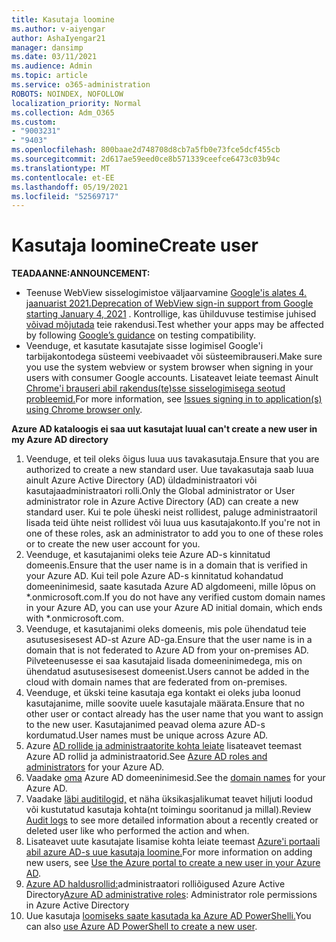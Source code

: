 ```yaml
---
title: Kasutaja loomine
ms.author: v-aiyengar
author: AshaIyengar21
manager: dansimp
ms.date: 03/11/2021
ms.audience: Admin
ms.topic: article
ms.service: o365-administration
ROBOTS: NOINDEX, NOFOLLOW
localization_priority: Normal
ms.collection: Adm_O365
ms.custom:
- "9003231"
- "9403"
ms.openlocfilehash: 800baae2d748708d8cb7a5fb0e73fce5dcf455cb
ms.sourcegitcommit: 2d617ae59eed0ce8b571339ceefce6473c03b94c
ms.translationtype: MT
ms.contentlocale: et-EE
ms.lasthandoff: 05/19/2021
ms.locfileid: "52569717"
---
```

# <a name="create-user"></a><span data-ttu-id="fa9a2-102">Kasutaja loomine</span><span class="sxs-lookup"><span data-stu-id="fa9a2-102">Create user</span></span>

<span data-ttu-id="fa9a2-103">**TEADAANNE:**</span><span class="sxs-lookup"><span data-stu-id="fa9a2-103">**ANNOUNCEMENT:**</span></span>

- <span data-ttu-id="fa9a2-104">Teenuse WebView sisselogimistoe väljaarvamine [Google'is alates 4. jaanuarist 2021.](/azure/active-directory/external-identities/google-federation#deprecation-of-webview-sign-in-support)</span><span class="sxs-lookup"><span data-stu-id="fa9a2-104">[Deprecation of WebView sign-in support from Google starting January 4, 2021](/azure/active-directory/external-identities/google-federation#deprecation-of-webview-sign-in-support) .</span></span> <span data-ttu-id="fa9a2-105">Kontrollige, kas ühilduvuse testimise juhised [võivad mõjutada](https://go.microsoft.com/fwlink/?linkid=2157323) teie rakendusi.</span><span class="sxs-lookup"><span data-stu-id="fa9a2-105">Test whether your apps may be affected by following [Google’s guidance](https://go.microsoft.com/fwlink/?linkid=2157323) on testing compatibility.</span></span>
- <span data-ttu-id="fa9a2-106">Veenduge, et kasutate kasutajate sisse logimisel Google'i tarbijakontodega süsteemi veebivaadet või süsteemibrauseri.</span><span class="sxs-lookup"><span data-stu-id="fa9a2-106">Make sure you use the system webview or system browser when signing in your users with consumer Google accounts.</span></span> <span data-ttu-id="fa9a2-107">Lisateavet leiate teemast Ainult [Chrome'i brauseri abil rakendus(te)sse sisselogimisega seotud probleemid.](/office365/troubleshoot/miscellaneous/chrome-behavior-affects-applications)</span><span class="sxs-lookup"><span data-stu-id="fa9a2-107">For more information, see [Issues signing in to application(s) using Chrome browser only](/office365/troubleshoot/miscellaneous/chrome-behavior-affects-applications).</span></span>

<span data-ttu-id="fa9a2-108">**Azure AD kataloogis ei saa uut kasutajat luua**</span><span class="sxs-lookup"><span data-stu-id="fa9a2-108">**I can't create a new user in my Azure AD directory**</span></span>

1. <span data-ttu-id="fa9a2-109">Veenduge, et teil oleks õigus luua uus tavakasutaja.</span><span class="sxs-lookup"><span data-stu-id="fa9a2-109">Ensure that you are authorized to create a new standard user.</span></span> <span data-ttu-id="fa9a2-110">Uue tavakasutaja saab luua ainult Azure Active Directory (AD) üldadministraatori või kasutajaadministraatori rolli.</span><span class="sxs-lookup"><span data-stu-id="fa9a2-110">Only the Global administrator or User administrator role in Azure Active Directory (AD) can create a new standard user.</span></span> <span data-ttu-id="fa9a2-111">Kui te pole üheski neist rollidest, paluge administraatoril lisada teid ühte neist rollidest või luua uus kasutajakonto.</span><span class="sxs-lookup"><span data-stu-id="fa9a2-111">If you're not in one of these roles, ask an administrator to add you to one of these roles or to create the new user account for you.</span></span>
1. <span data-ttu-id="fa9a2-112">Veenduge, et kasutajanimi oleks teie Azure AD-s kinnitatud domeenis.</span><span class="sxs-lookup"><span data-stu-id="fa9a2-112">Ensure that the user name is in a domain that is verified in your Azure AD.</span></span> <span data-ttu-id="fa9a2-113">Kui teil pole Azure AD-s kinnitatud kohandatud domeeninimesid, saate kasutada Azure AD algdomeeni, mille lõpus on \*.onmicrosoft.com.</span><span class="sxs-lookup"><span data-stu-id="fa9a2-113">If you do not have any verified custom domain names in your Azure AD, you can use your Azure AD initial domain, which ends with \*.onmicrosoft.com.</span></span>
1. <span data-ttu-id="fa9a2-114">Veenduge, et kasutajanimi oleks domeenis, mis pole ühendatud teie asutusesisesest AD-st Azure AD-ga.</span><span class="sxs-lookup"><span data-stu-id="fa9a2-114">Ensure that the user name is in a domain that is not federated to Azure AD from your on-premises AD.</span></span> <span data-ttu-id="fa9a2-115">Pilveteenusesse ei saa kasutajaid lisada domeeninimedega, mis on ühendatud asutusesisesest domeenist.</span><span class="sxs-lookup"><span data-stu-id="fa9a2-115">Users cannot be added in the cloud with domain names that are federated from on-premises.</span></span>
1. <span data-ttu-id="fa9a2-116">Veenduge, et ükski teine kasutaja ega kontakt ei oleks juba loonud kasutajanime, mille soovite uuele kasutajale määrata.</span><span class="sxs-lookup"><span data-stu-id="fa9a2-116">Ensure that no other user or contact already has the user name that you want to assign to the new user.</span></span> <span data-ttu-id="fa9a2-117">Kasutajanimed peavad olema azure AD-s kordumatud.</span><span class="sxs-lookup"><span data-stu-id="fa9a2-117">User names must be unique across Azure AD.</span></span>
1. <span data-ttu-id="fa9a2-118">Azure [AD rollide ja administraatorite kohta leiate](https://portal.azure.com/#blade/Microsoft_AAD_IAM/ActiveDirectoryMenuBlade/RolesAndAdministrators) lisateavet teemast Azure AD rollid ja administraatorid.</span><span class="sxs-lookup"><span data-stu-id="fa9a2-118">See [Azure AD roles and administrators](https://portal.azure.com/#blade/Microsoft_AAD_IAM/ActiveDirectoryMenuBlade/RolesAndAdministrators) for your Azure AD.</span></span>
1. <span data-ttu-id="fa9a2-119">Vaadake [oma](https://portal.azure.com/#blade/Microsoft_AAD_IAM/ActiveDirectoryMenuBlade/RolesAndAdministrators) Azure AD domeeninimesid.</span><span class="sxs-lookup"><span data-stu-id="fa9a2-119">See the [domain names](https://portal.azure.com/#blade/Microsoft_AAD_IAM/ActiveDirectoryMenuBlade/RolesAndAdministrators) for your Azure AD.</span></span>
1. <span data-ttu-id="fa9a2-120">Vaadake [läbi auditilogid,](https://portal.azure.com/#blade/Microsoft_AAD_IAM/ActiveDirectoryMenuBlade/RolesAndAdministrators) et näha üksikasjalikumat teavet hiljuti loodud või kustutatud kasutaja kohta(nt toimingu sooritanud ja millal).</span><span class="sxs-lookup"><span data-stu-id="fa9a2-120">Review [Audit logs](https://portal.azure.com/#blade/Microsoft_AAD_IAM/ActiveDirectoryMenuBlade/RolesAndAdministrators) to see more detailed information about a recently created or deleted user like who performed the action and when.</span></span>
1. <span data-ttu-id="fa9a2-121">Lisateavet uute kasutajate lisamise kohta leiate teemast [Azure'i portaali abil azure AD-s uue kasutaja loomine.](/azure/active-directory/active-directory-users-create-azure-portal)</span><span class="sxs-lookup"><span data-stu-id="fa9a2-121">For more information on adding new users, see [Use the Azure portal to create a new user in your Azure AD](/azure/active-directory/active-directory-users-create-azure-portal).</span></span>
1. <span data-ttu-id="fa9a2-122">[Azure AD haldusrollid:](/azure/active-directory/active-directory-assign-admin-roles)administraatori rolliõigused Azure Active Directory</span><span class="sxs-lookup"><span data-stu-id="fa9a2-122">[Azure AD administrative roles](/azure/active-directory/active-directory-assign-admin-roles): Administrator role permissions in Azure Active Directory</span></span>
1. <span data-ttu-id="fa9a2-123">Uue kasutaja [loomiseks saate kasutada ka Azure AD PowerShelli.](/powershell/module/azuread/new-azureaduser?view=azureadps-2.0)</span><span class="sxs-lookup"><span data-stu-id="fa9a2-123">You can also [use Azure AD PowerShell to create a new user](/powershell/module/azuread/new-azureaduser?view=azureadps-2.0).</span></span>
